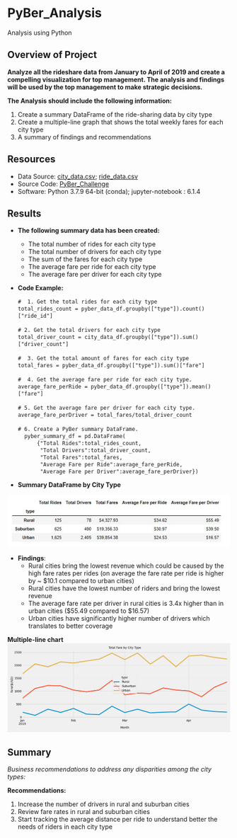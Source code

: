# PyBer_Analysis
Analysis using Python

## Overview of Project
**Analyze all the rideshare data from January to  April of 2019 and create a compelling visualization for top management. The analysis and findings will be used by the top management to make strategic decisions.**

**The Analysis should include the following information:** 

1. Create a summary DataFrame of the ride-sharing data by city type
2. Create a multiple-line graph that shows the total weekly fares for each city type
3. A summary of findings and recommendations

## Resources
- Data Source: [city_data.csv](Resources/city_data.csv); [ride_data.csv](Resources/ride_data.csv)
- Source Code: [PyBer_Challenge](PyBer_Challenge.ipynb)
- Software: Python 3.7.9 64-bit (conda); jupyter-notebook : 6.1.4

## Results
- **The following summary data has been created:**
   - The total number of rides for each city type 
   - The total number of drivers for each city type
   - The sum of the fares for each city type
   - The average fare per ride for each city type
   - The average fare per driver for each city type


- **Code Example:**
     
      #  1. Get the total rides for each city type
      total_rides_count = pyber_data_df.groupby(["type"]).count()["ride_id"]
      
      # 2. Get the total drivers for each city type
      total_driver_count = city_data_df.groupby(["type"]).sum()["driver_count"]
      
      #  3. Get the total amount of fares for each city type
      total_fares = pyber_data_df.groupby(["type"]).sum()["fare"] 
      
      #  4. Get the average fare per ride for each city type. 
      average_fare_perRide = pyber_data_df.groupby(["type"]).mean()["fare"]
 
      # 5. Get the average fare per driver for each city type. 
      average_fare_perDriver = total_fares/total_driver_count
   
      # 6. Create a PyBer summary DataFrame. 
        pyber_summary_df = pd.DataFrame(
            {"Total Rides":total_rides_count,
             "Total Drivers":total_driver_count,
             "Total Fares":total_fares,
             "Average Fare per Ride":average_fare_perRide,
             "Average Fare per Driver":average_fare_perDriver})


- **Summary DataFrame by City Type**


![Summary_DataFrame_by_City_Type](Analysis/Summary_DataFrame_by_City_Type.jpg)


- **Findings**:
   - Rural cities bring the lowest revenue which could be caused by the high fare rates per rides (on average the fare rate per ride is higher by ~ $10.1 compared to urban cities)
   - Rural cities have the lowest number of riders and bring the lowest revenue
   - The average fare rate per driver in rural cities is 3.4x higher than in urban cities ($55.49 compared to $16.57)
   - Urban cities have significantly higher number of drivers which translates to better coverage
 
 

**Multiple-line chart**
![Total_Fare_by_City_Type](Analysis/PyBer_fare_summary.png)

## Summary
*Business recommendations to address any disparities among the city types:*

 **Recommendations:**
 1. Increase the number of drivers in rural and suburban cities
 2. Review fare rates in rural and suburban cities
 3. Start tracking the average distance per ride to understand better the needs of riders in each city type

  
